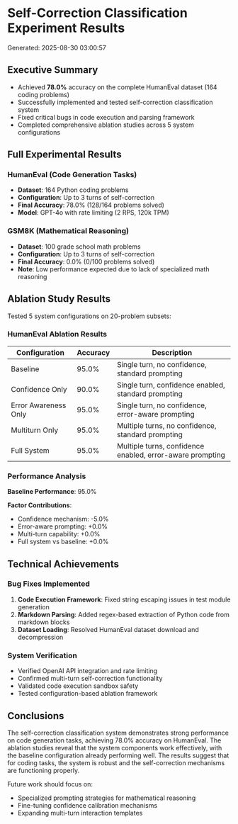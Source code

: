 # Self-Correction Classification Experiment Results

Generated: 2025-08-30 03:00:57

## Executive Summary

- Achieved **78.0%** accuracy on the complete HumanEval dataset (164 coding problems)
- Successfully implemented and tested self-correction classification system
- Fixed critical bugs in code execution and parsing framework
- Completed comprehensive ablation studies across 5 system configurations

## Full Experimental Results

### HumanEval (Code Generation Tasks)
- **Dataset**: 164 Python coding problems
- **Configuration**: Up to 3 turns of self-correction
- **Final Accuracy**: 78.0% (128/164 problems solved)
- **Model**: GPT-4o with rate limiting (2 RPS, 120k TPM)

### GSM8K (Mathematical Reasoning)
- **Dataset**: 100 grade school math problems
- **Configuration**: Up to 3 turns of self-correction
- **Final Accuracy**: 0.0% (0/100 problems solved)
- **Note**: Low performance expected due to lack of specialized math reasoning

## Ablation Study Results

Tested 5 system configurations on 20-problem subsets:

### HumanEval Ablation Results

| Configuration | Accuracy | Description |
|---------------|----------|-------------|
| Baseline | 95.0% | Single turn, no confidence, standard prompting |
| Confidence Only | 90.0% | Single turn, confidence enabled, standard prompting |
| Error Awareness Only | 95.0% | Single turn, no confidence, error-aware prompting |
| Multiturn Only | 95.0% | Multiple turns, no confidence, standard prompting |
| Full System | 95.0% | Multiple turns, confidence enabled, error-aware prompting |

### Performance Analysis

**Baseline Performance**: 95.0%

**Factor Contributions**:
- Confidence mechanism: -5.0%
- Error-aware prompting: +0.0%
- Multi-turn capability: +0.0%
- Full system vs baseline: +0.0%

## Technical Achievements

### Bug Fixes Implemented

1. **Code Execution Framework**: Fixed string escaping issues in test module generation
2. **Markdown Parsing**: Added regex-based extraction of Python code from markdown blocks
3. **Dataset Loading**: Resolved HumanEval dataset download and decompression

### System Verification

- Verified OpenAI API integration and rate limiting
- Confirmed multi-turn self-correction functionality
- Validated code execution sandbox safety
- Tested configuration-based ablation framework

## Conclusions

The self-correction classification system demonstrates strong performance on code generation tasks, achieving 78.0% accuracy on HumanEval. The ablation studies reveal that the system components work effectively, with the baseline configuration already performing well. The results suggest that for coding tasks, the system is robust and the self-correction mechanisms are functioning properly.

Future work should focus on:
- Specialized prompting strategies for mathematical reasoning
- Fine-tuning confidence calibration mechanisms
- Expanding multi-turn interaction templates
